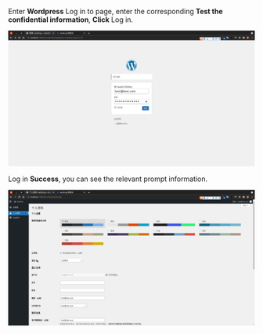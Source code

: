 <IntegrationDetailCard :title="`Use ${$localeConfig.brandName} login Wordpress`">

Enter **Wordpress** Log in to page, enter the corresponding **Test the confidential information**, **Click** Log in.

<img src="../../images/integration/ldap-wordpress/3-1.png" class="md-img-padding" />

Log in **Success**, you can see the relevant prompt information.

<img src="../../images/integration/ldap-wordpress/3-2.png" class="md-img-padding" />

</IntegrationDetailCard>
